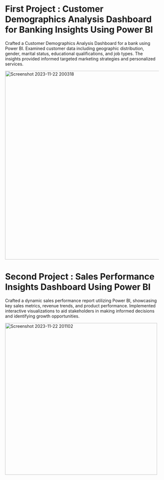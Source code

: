 # First Project : Customer Demographics Analysis Dashboard for Banking Insights Using Power BI

Crafted a Customer Demographics Analysis Dashboard for a bank using Power BI. Examined customer data including geographic distribution, gender, marital status, educational qualifications, and job types. The insights provided informed targeted marketing strategies and personalized services.

<img width="619" alt="Screenshot 2023-11-22 200318" src="https://github.com/Aakashsingh85/Data-Analytics-Portfolio/assets/124227750/684a1a12-96b3-42c9-bff1-c9e580eb1e67">

# Second Project : Sales Performance Insights Dashboard Using Power BI

Crafted a dynamic sales performance report utilizing Power BI, showcasing key sales metrics, revenue trends, and product performance. Implemented interactive visualizations to aid stakeholders in making informed decisions and identifying growth opportunities.

<img width="498" alt="Screenshot 2023-11-22 201102" src="https://github.com/Aakashsingh85/Data-Analytics-Portfolio/assets/124227750/aa4d57d1-3c7f-4487-aedb-9809b182e875">
